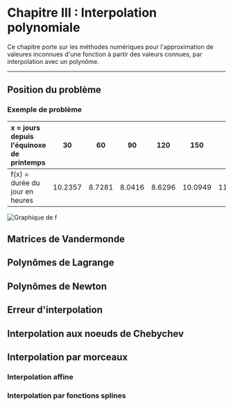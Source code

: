 # Chapitre III : Interpolation polynomiale

Ce chapitre porte sur les méthodes numériques pour l'approximation de valeures inconnues d'une fonction à partir des valeurs connues, par interpolation avec un polynôme.

---

## Position du problème

### Exemple de problème

|x = jours depuis l'équinoxe de printemps|30     |60    |90    |120   |150    |180    |240    |270    |300    |330    |
|:---------------------------------------|:-----:|:----:|:----:|:----:|:-----:|:-----:|:-----:|:-----:|:-----:|:-----:|
|f(x) = durée du jour en heures          |10.2357|8.7281|8.0416|8.6296|10.0949|11.8506|15.1678|15.9488|15.4628|14.0441|

![Graphique de f](img/Chap3_exemple_fonction.png)

## Matrices de Vandermonde

## Polynômes de Lagrange

## Polynômes de Newton

## Erreur d'interpolation

## Interpolation aux noeuds de Chebychev

## Interpolation par morceaux

### Interpolation affine

### Interpolation par fonctions splines
